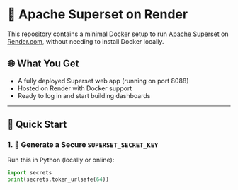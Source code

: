 # 🧠 Apache Superset on Render

This repository contains a minimal Docker setup to run [Apache Superset](https://superset.apache.org/) on [Render.com](https://render.com), without needing to install Docker locally.

## 🌐 What You Get

- A fully deployed Superset web app (running on port 8088)
- Hosted on Render with Docker support
- Ready to log in and start building dashboards

---

## 🚀 Quick Start

### 1. 🔱 Generate a Secure `SUPERSET_SECRET_KEY`

Run this in Python (locally or online):

```python
import secrets
print(secrets.token_urlsafe(64))
